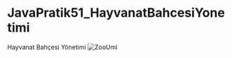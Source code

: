 # JavaPratik51_HayvanatBahcesiYonetimi
Hayvanat Bahçesi Yönetimi
![ZooUml](https://github.com/baranbicher/JavaPratik51_HayvanatBahcesiYonetimi/assets/92230401/272af41b-1a1f-4089-acd3-a284355aac15)
